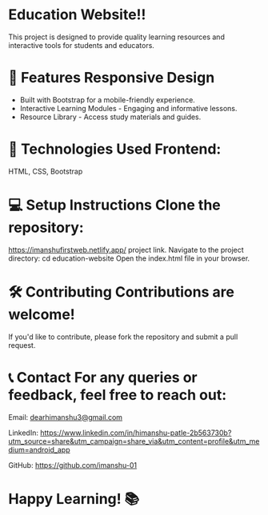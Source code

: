 
# Education Website!!
This project is designed to provide quality learning resources and interactive tools for students and educators. 

# 📌 Features Responsive Design 
- Built with Bootstrap for a mobile-friendly experience.
- Interactive Learning Modules - Engaging and informative lessons.
- Resource Library - Access study materials and guides.
  
 # 🚀 Technologies Used Frontend:
 HTML, CSS, Bootstrap  
 
 # 💻 Setup Instructions Clone the repository:
https://imanshufirstweb.netlify.app/ project link. 
Navigate to the project directory: cd education-website Open the index.html file in your browser. 
 
 # 🛠️ Contributing Contributions are welcome!
 If you'd like to contribute, please fork the repository and submit a pull request.
 
 # 📞 Contact For any queries or feedback, feel free to reach out:  
 Email: dearhimanshu3@gmail.com 
 
 LinkedIn: https://www.linkedin.com/in/himanshu-patle-2b563730b?utm_source=share&utm_campaign=share_via&utm_content=profile&utm_medium=android_app 
 
 GitHub: https://github.com/imanshu-01 
 
 # Happy Learning! 📚
